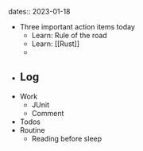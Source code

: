 dates:: 2023-01-18

- Three important action items today
	- Learn: Rule of the road 
	- Learn: [[Rust]]
	- 
- Log
	- 
- Work
	- JUnit
	- Comment
- Todos
- Routine 
	- Reading before sleep 